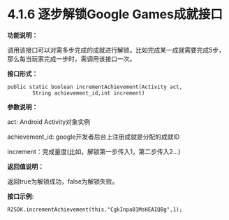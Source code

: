 # 4.1.6 逐步解锁Google Games成就接口

**功能说明：**

调用该接口可以对需多步完成的成就进行解锁。比如完成某一成就需要完成5步，那么每当玩家完成一步时，需调用该接口一次。

**接口形式：**

```text
public static boolean incrementAchievement(Activity act,
        String achievement_id,int increment)
```

**参数说明：**

act: Android Activity对象实例

achievement\_id: google开发者后台上注册成就是分配的成就ID

increment：完成量度\(比如，解锁第一步传入1，第二步传入2...\)

**返回值说明：**

返回true为解锁成功，false为解锁失败。

**接口示例:**

```text
R2SDK.incrementAchievement(this,"CgkInpa81MsHEAIQBg",1);
```

